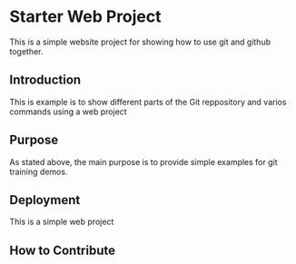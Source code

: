# Starter Web Project

This is a simple website project for showing how to use git and github together.

## Introduction

This is example is to show different parts of the Git reppository and varios commands using a web project

## Purpose

As stated above, the main purpose is to provide simple examples for git training demos.

## Deployment

This is a simple web project

## How to Contribute
